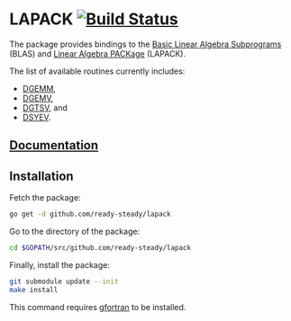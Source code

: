 # LAPACK [![Build Status][travis-img]][travis-url]

The package provides bindings to the [Basic Linear Algebra Subprograms][blas]
(BLAS) and [Linear Algebra PACKage][lapack] (LAPACK).

The list of available routines currently includes:

* [DGEMM](http://www.netlib.org/lapack/explore-html/dc/da8/dgemm_8f.html),
* [DGEMV](http://www.netlib.org/lapack/explore-html/dc/da8/dgemv_8f.html),
* [DGTSV](http://www.netlib.org/lapack/explore-html/d1/db3/dgtsv_8f.html), and
* [DSYEV](http://www.netlib.org/lapack/explore-html/dd/d4c/dsyev_8f.html).

## [Documentation][doc]

## Installation

Fetch the package:

```bash
go get -d github.com/ready-steady/lapack
```

Go to the directory of the package:

```bash
cd $GOPATH/src/github.com/ready-steady/lapack
```

Finally, install the package:

```bash
git submodule update --init
make install
```

This command requires [gfortran][gfortran] to be installed.

[blas]: http://www.netlib.org/blas/
[gfortran]: https://gcc.gnu.org/wiki/GFortranBinaries
[lapack]: http://www.netlib.org/lapack/

[doc]: http://godoc.org/github.com/ready-steady/lapack
[travis-img]: https://travis-ci.org/ready-steady/lapack.svg?branch=master
[travis-url]: https://travis-ci.org/ready-steady/lapack
